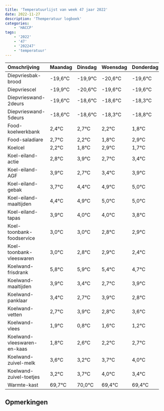 ```yaml
---
title: 'Temperatuurlijst van week 47 jaar 2022'
date: 2022-11-27
description: 'Themperatuur logboek'
categories:
    - 'HACCP'
tags:
    - '2022'
    - '47'
    - '202247'
    - 'temperatuur'
---
```

|Omschrijving|Maandag|Dinsdag|Woensdag|Donderdag|Vrijdag|Zaterdag|Zondag|
|:---|:---|:---|:---|:---|:---|:---|:---|
|Diepvriesbak-brood|-19,6°C|-19,9°C|-20,6°C|-19,6°C|-19,6°C|-19,3°C|-19,8°C|
|Diepvriescel|-19,9°C|-20,6°C|-19,6°C|-19,6°C|-19,3°C|-19,8°C|-20,2°C|
|Diepvrieswand-2deurs|-19,6°C|-18,6°C|-18,6°C|-18,3°C|-18,8°C|-19,2°C|-18,1°C|
|Diepvrieswand-5deurs|-18,6°C|-18,6°C|-18,3°C|-18,8°C|-19,2°C|-18,1°C|-19,3°C|
|Food-koelwerkbank|2,4°C|2,7°C|2,2°C|1,8°C|2,9°C|1,7°C|2,4°C|
|Food-saladiare|2,7°C|2,2°C|1,8°C|2,9°C|1,7°C|2,4°C|2,9°C|
|Koelcel|2,2°C|1,8°C|2,9°C|1,7°C|2,4°C|2,9°C|3,0°C|
|Koel-eiland-actie|2,8°C|3,9°C|2,7°C|3,4°C|3,9°C|4,0°C|4,0°C|
|Koel-eiland-AGF|3,9°C|2,7°C|3,4°C|3,9°C|4,0°C|4,0°C|3,8°C|
|Koel-eiland-gebak|3,7°C|4,4°C|4,9°C|5,0°C|5,0°C|4,8°C|4,9°C|
|Koel-eiland-maaltijden|4,4°C|4,9°C|5,0°C|5,0°C|4,8°C|4,9°C|4,4°C|
|Koel-eiland-tapas|3,9°C|4,0°C|4,0°C|3,8°C|3,9°C|3,4°C|2,7°C|
|Koel-toonbank-foodservice|3,0°C|3,0°C|2,8°C|2,9°C|2,4°C|1,7°C|2,9°C|
|Koel-toonbank-vleeswaren|3,0°C|2,8°C|2,9°C|2,4°C|1,7°C|2,9°C|1,8°C|
|Koelwand-frisdrank|5,8°C|5,9°C|5,4°C|4,7°C|5,9°C|4,8°C|5,6°C|
|Koelwand-maaltijden|3,9°C|3,4°C|2,7°C|3,9°C|2,8°C|3,6°C|3,2°C|
|Koelwand-panklaar|3,4°C|2,7°C|3,9°C|2,8°C|3,6°C|3,2°C|3,7°C|
|Koelwand-vetten|2,7°C|3,9°C|2,8°C|3,6°C|3,2°C|3,7°C|4,0°C|
|Koelwand-vlees|1,9°C|0,8°C|1,6°C|1,2°C|1,7°C|2,0°C|1,4°C|
|Koelwand-vleeswaren-en-kaas|1,8°C|2,6°C|2,2°C|2,7°C|3,0°C|2,4°C|2,4°C|
|Koelwand-zuivel-melk|3,6°C|3,2°C|3,7°C|4,0°C|3,4°C|3,4°C|3,2°C|
|Koelwand-zuivel-toetjes|3,2°C|3,7°C|4,0°C|3,4°C|3,4°C|3,2°C|2,4°C|
|Warmte-kast|69,7°C|70,0°C|69,4°C|69,4°C|69,2°C|68,4°C|70,0°C|

## Opmerkingen


